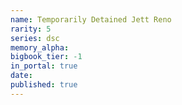 ```yaml
---
name: Temporarily Detained Jett Reno
rarity: 5
series: dsc
memory_alpha:
bigbook_tier: -1
in_portal: true
date:
published: true
---
```



